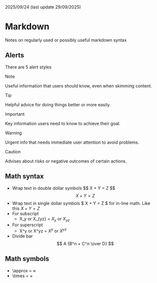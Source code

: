 2025/09/24 (last update 29/09/2025)

# Markdown

Notes on regularly used or possibly useful markdown syntax

## Alerts

There are 5 alert styles

> [!NOTE]
> Useful information that users should know, even when skimming content.

> [!TIP]
> Helpful advice for doing things better or more easily.

> [!IMPORTANT]
> Key information users need to know to achieve their goal.

> [!WARNING]
> Urgent info that needs immediate user attention to avoid problems.

> [!CAUTION]
> Advises about risks or negative outcomes of certain actions.

## Math syntax
- Wrap text in double dollar symbols \$\$ X + Y = Z \$\$
$$ X + Y = Z $$
- Wrap text in single dollar symbols \$ X + Y = Z \$ for in-line math. Like this $X + Y = Z$
- For subscript
    - X_y or X_{yz} = $X_y$ or $X_{yz}$
- For superscript
    - X^y or X^yz = $X^y$ or $X^{yz}$
- Divide bar
$$ A {B^n + C^n \over D} $$


## Math symbols
- \approx = $\approx$
- \times = $\times$
